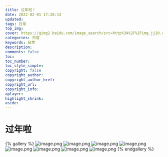 ```yaml
---
title: 过年啦！
date: 2022-02-01 17:26:13
updated:
tags: 日常
top_img:  
cover: https://gimg2.baidu.com/image_search/src=http%3A%2F%2Fimg.jj20.com%2Fup%2Fallimg%2Ftp08%2F03041124183945.jpg&refer=http%3A%2F%2Fimg.jj20.com&app=2002&size=f9999,10000&q=a80&n=0&g=0n&fmt=jpeg?sec=1646398364&t=74a30931236074ec33ca11da1977ca92
categories: 日常
keywords: 日常
description: 
comments: false
toc: 
toc_number:
toc_style_simple:
copyright: false
copyright_author:
copyright_author_href:
copyright_url:
copyright_info:
aplayer:
highlight_shrink:
aside:
---
```

# 过年啦
{% gallery %}
![image.png](https://gimg2.baidu.com/image_search/src=http%3A%2F%2Fpic.jj20.com%2Fup%2Fallimg%2F1112%2F11261Q34F7%2F1Q126134F7-1.jpg&refer=http%3A%2F%2Fpic.jj20.com&app=2002&size=f9999,10000&q=a80&n=0&g=0n&fmt=jpeg?sec=1646398364&t=6b59a94aae29ac71bbb8d3ad1b64f821)
![image.png](https://pic.rmb.bdstatic.com/bjh/a89146b3f593985588db717eee5c2e95.jpeg)
![image.png](https://pic.jitudisk.com/public/2022/02/02/062b6b605357f.jpg)
![image.png](https://pic.rmb.bdstatic.com/bjh/734ff9b8071fb11e8c27c71b0d3d135e.jpeg@s_0,w_1242)
![image.png](https://pic.rmb.bdstatic.com/bjh/4a6373e5039dff5968e3239eb651429f.jpeg@s_0,w_1242)
![image.png](https://pic.rmb.bdstatic.com/bjh/0361ea61cdc6476d238e801366f5b4db.jpeg@s_0,w_1242)
![image.png](https://pic.rmb.bdstatic.com/bjh/069dfeb330e3c74ab3dd094dcd075362.jpeg)
![image.png](https://pic.rmb.bdstatic.com/bjh/c23c4f8ab018cebe288fd17fea105f62.gif)
{% endgallery %}



